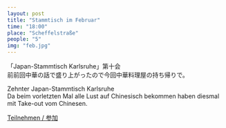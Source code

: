 ```yaml
---
layout: post
title: "Stammtisch im Februar"
time: "18:00"
place: "Scheffelstraße"
people: "5"
img: "feb.jpg"
---
```


「Japan-Stammtisch Karlsruhe」第十会  
前前回中華の話で盛り上がったので今回中華料理屋の持ち帰りで。

Zehnter Japan-Stammtisch Karlsruhe  
Da beim vorletzten Mal alle Lust auf Chinesisch bekommen haben diesmal mit Take-out vom Chinesen.

[Teilnehmen / 参加](https://nuudel.digitalcourage.de/TpMgQHcDgXP1tTep)
